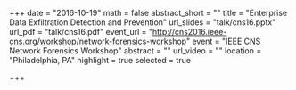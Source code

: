 +++
date = "2016-10-19"
math = false
abstract_short = ""
title = "Enterprise Data Exfiltration Detection and Prevention"
url_slides = "talk/cns16.pptx"
url_pdf = "talk/cns16.pdf"
event_url = "http://cns2016.ieee-cns.org/workshop/network-forensics-workshop"
event = "IEEE CNS Network Forensics Workshop"
abstract = ""
url_video = ""
location = "Philadelphia, PA"
highlight = true
selected = true

+++

